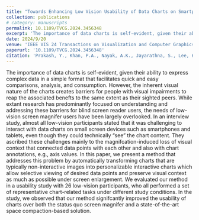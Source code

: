 ```yaml
---
title: "Towards Enhancing Low Vision Usability of Data Charts on Smartphones"
collection: publications
# category: manuscripts
permalink: 10.1109/TVCG.2024.3456348
excerpt: 'The importance of data charts is self-evident, given their ability to express complex data in a simple format that facilitates quick and easy comparisons, analysis, and consumption. However, the inherent visual nature of the charts creates barriers for people with visual impairments to reap the associated benefts to the same extent as their sighted peers. While extant research has predominantly focused on understanding and addressing these barriers for blind screen reader users, the needs of low-vision screen magnifer users have been largely overlooked. In an interview study, almost all low-vision participants stated that it was challenging to interact with data charts on small screen devices such as smartphones and tablets, even though they could technically “see” the chart content. They ascribed these challenges mainly to the magnifcation-induced loss of visual context that connected data points with each other and also with chart annotations, e.g., axis values. In this paper, we present a method that addresses this problem by automatically transforming charts that are typically non-interactive images into personalizable interactive charts which allow selective viewing of desired data points and preserve visual context as much as possible under screen enlargement. We evaluated our method in a usability study with 26 low-vision participants, who all performed a set of representative chart-related tasks under different study conditions. In the study, we observed that our method signifcantly improved the usability of charts over both the status quo screen magnifer and a state-of-the-art space compaction-based solution.'
date: 2024/9/20
venue: 'IEEE VIS 24 Transactions on Visualization and Computer Graphics'
paperurl: '10.1109/TVCG.2024.3456348'
citation: 'Prakash, Y., Khan, P.A., Nayak, A.K., Jayarathna, S., Lee, H.N. and Ashok, V., 2024. Towards Enhancing Low Vision Usability of Data Charts on Smartphones. IEEE Transactions on Visualization and Computer Graphics.'
---
```


The importance of data charts is self-evident, given their ability to express complex data in a simple format that facilitates quick and easy comparisons, analysis, and consumption. However, the inherent visual nature of the charts creates barriers for people with visual impairments to reap the associated benefts to the same extent as their sighted peers. While extant research has predominantly focused on understanding and addressing these barriers for blind screen reader users, the needs of low-vision screen magnifer users have been largely overlooked. In an interview study, almost all low-vision participants stated that it was challenging to interact with data charts on small screen devices such as smartphones and tablets, even though they could technically “see” the chart content. They ascribed these challenges mainly to the magnifcation-induced loss of visual context that connected data points with each other and also with chart annotations, e.g., axis values. In this paper, we present a method that addresses this problem by automatically transforming charts that are typically non-interactive images into personalizable interactive charts which allow selective viewing of desired data points and preserve visual context as much as possible under screen enlargement. We evaluated our method in a usability study with 26 low-vision participants, who all performed a set of representative chart-related tasks under different study conditions. In the study, we observed that our method signifcantly improved the usability of charts over both the status quo screen magnifer and a state-of-the-art space compaction-based solution.
